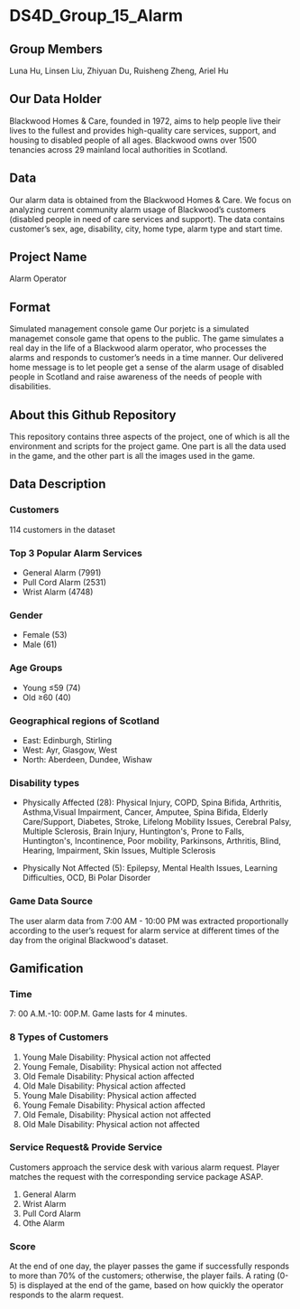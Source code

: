 # DS4D_Group_15_Alarm
## Group Members
Luna Hu, Linsen Liu, Zhiyuan Du, Ruisheng Zheng, Ariel Hu

## Our Data Holder
Blackwood Homes & Care, founded in 1972, aims to help people live their lives to the fullest and provides high-quality care services, support, and housing to disabled people of all ages. Blackwood owns over 1500 tenancies across 29 mainland local authorities in Scotland.

## Data
Our alarm data is obtained from the Blackwood Homes & Care. We focus on analyzing current community alarm usage of Blackwood’s customers (disabled people in need of care services and support). The data contains customer’s sex, age, disability, city, home type, alarm type and start time.

## Project Name
Alarm Operator

## Format
Simulated management console game
Our porjetc is a simulated managemet console game that opens to the public.
The game simulates a real day in the life of a Blackwood alarm operator, who processes the alarms and responds to customer’s needs in a time manner.
Our delivered home message is to let people get a sense of the alarm usage of disabled people in Scotland and raise awareness of the needs of people with disabilities.

## About this Github Repository
This repository contains three aspects of the project, one of which is all the environment and scripts for the project game. One part is all the data used in the game, and the other part is all the images used in the game.

## Data Description
### Customers
114 customers in the dataset

### Top 3 Popular Alarm Services
* General Alarm (7991)
* Pull Cord Alarm (2531)
* Wrist Alarm (4748)

### Gender
* Female (53)
* Male (61)

### Age Groups
* Young ≤59 (74)
* Old ≥60 (40)

### Geographical regions of Scotland
* East: Edinburgh, Stirling
* West: Ayr, Glasgow, West
* North: Aberdeen, Dundee, Wishaw

### Disability types
* Physically Affected (28): Physical Injury, COPD, Spina Bifida, Arthritis, Asthma,Visual Impairment, Cancer, Amputee, Spina Bifida, Elderly Care/Support, Diabetes, Stroke, Lifelong Mobility Issues, Cerebral Palsy, Multiple Sclerosis, Brain Injury, Huntington's, Prone to Falls, Huntington's, Incontinence, Poor mobility, Parkinsons, Arthritis, Blind, Hearing, Impairment, Skin Issues, Multiple Sclerosis

* Physically Not Affected (5): Epilepsy, Mental Health Issues, Learning Difficulties, OCD,  Bi Polar Disorder

### Game Data Source
The user alarm data from 7:00 AM - 10:00 PM was extracted proportionally according to the user’s request for alarm service at different times of the day from the original Blackwood's dataset.

## Gamification
### Time
7: 00 A.M.-10: 00P.M. Game lasts for 4 minutes.

### 8 Types of Customers
1. Young Male Disability: Physical action not affected 
2. Young Female, Disability: Physical action not affected
3. Old Female Disability: Physical action affected
4. Old Male Disability: Physical action  affected
5. Young Male Disability: Physical action affected
6. Young Female Disability: Physical action affected
7. Old Female, Disability: Physical action not affected
8. Old Male Disability: Physical action not affected

### Service Request&  Provide Service
Customers approach the service desk with various alarm request. Player matches the request with the corresponding service package ASAP.
1. General Alarm
2. Wrist Alarm
3. Pull Cord Alarm
4. Othe Alarm

### Score
At the end of one day, the player passes the game if successfully responds to more than 70% of the customers; otherwise, the player fails. A rating (0-5) is displayed at the end of the game, based on how quickly the operator responds to the alarm request. 






